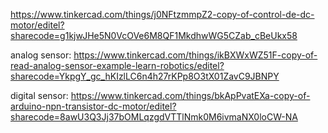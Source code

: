 https://www.tinkercad.com/things/j0NFtzmmpZ2-copy-of-control-de-dc-motor/editel?sharecode=g1kjwJHe5N0VcOVe6M8QF1MkdhwWG5CZab_cBeUkx58

analog sensor:
https://www.tinkercad.com/things/ikBXWxWZ51F-copy-of-read-analog-sensor-example-learn-robotics/editel?sharecode=YkpgY_gc_hKIzlLC6n4h27rKPp8O3tX01ZavC9JBNPY

digital sensor:
https://www.tinkercad.com/things/bkApPvatEXa-copy-of-arduino-npn-transistor-dc-motor/editel?sharecode=8awU3Q3Jj37bOMLqzgdVTTlNmk0M6ivmaNX0loCW-NA
